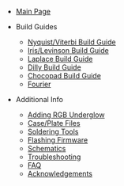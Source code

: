 * [Main Page](README.md)

* Build Guides

  * [Nyquist/Viterbi Build Guide](nyquist-build-guide.md)
  * [Iris/Levinson Build Guide](iris-build-guide.md)
  * [Laplace Build Guide](laplace-build-log.md)
  * [Dilly Build Guide](dilly-build-guide.md)
  * [Chocopad Build Guide](chocopad-build-guide.md)
  * [Fourier](https://imgur.com/a/wl0fS)

* Additional Info

  * [Adding RGB Underglow](adding-rgb-underglow.md)
  * [Case/Plate Files](case-files.md)
  * [Soldering Tools](soldering-tools.md)
  * [Flashing Firmware](flashing-firmware.md)
  * [Schematics](schematics.md)
  * [Troubleshooting](troubleshooting.md)
  * [FAQ](faq.md)
  * [Acknowledgements](acknowledgements.md)
